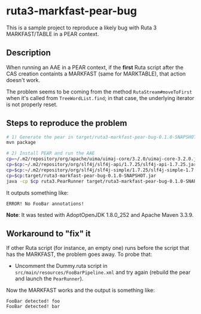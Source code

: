 
# ruta3-markfast-pear-bug

This is a sample project to reproduce a likely bug with Ruta 3 MARKFAST/TABLE in a PEAR context.

## Description

When running an AAE in a PEAR context, if the **first** Ruta script after the CAS creation containts a MARKFAST (same for MARKTABLE), that action doesn't work.

The problem seems to be coming from the method `RutaStream#moveToFirst` when it's called from `TreeWordList.find`; in that case, the underlying iterator is not properly reset.

## Steps to reproduce the problem

```sh
# 1) Generate the pear in target/ruta3-markfast-pear-bug-0.1.0-SNAPSHOT.pear
mvn package

# 2) Install PEAR and run the AAE
cp=~/.m2/repository/org/apache/uima/uimaj-core/3.2.0/uimaj-core-3.2.0.jar
cp=$cp:~/.m2/repository/org/slf4j/slf4j-api/1.7.25/slf4j-api-1.7.25.jar
cp=$cp:~/.m2/repository/org/slf4j/slf4j-simple/1.7.25/slf4j-simple-1.7.25.jar
cp=$cp:target/ruta3-markfast-pear-bug-0.1.0-SNAPSHOT.jar
java -cp $cp ruta3.PearRunner target/ruta3-markfast-pear-bug-0.1.0-SNAPSHOT.pear
```

It outputs something like:

```
ERROR! No FooBar annotations!
```

**Note**: It was tested with AdoptOpenJDK 1.8.0_252 and Apache Maven 3.3.9.


## Workaround to "fix" it

If other Ruta script (for instance, an empty one) runs before the script that has the MARKFAST, the problem goes away. To probe that:

* Uncomment the Dummy.ruta script in `src/main/resources/FooBarPipeline.xml` and try again (rebuild the pear and launch the `PearRunner`).

Now the MARKFAST works and the output is something like:

```
FooBar detected! foo
FooBar detected! bar
```
